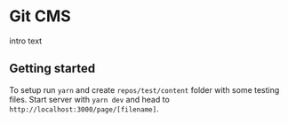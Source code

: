 # Git CMS

intro text

## Getting started

To setup run `yarn` and create `repos/test/content` folder with some testing files. Start server with `yarn dev` and head to `http://localhost:3000/page/[filename]`.